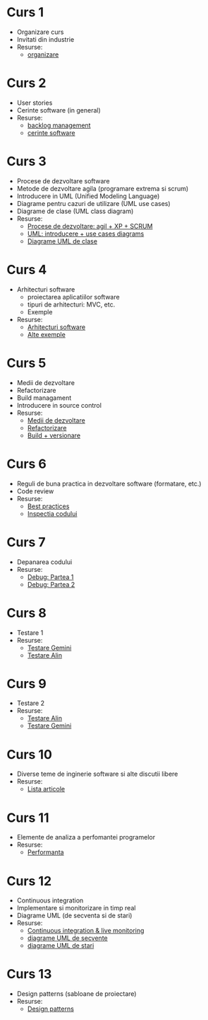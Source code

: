 # Curs 1
- Organizare curs
- Invitati din industrie
- Resurse:
  - [organizare](Curs_1/organizare-curs.pdf)

# Curs 2
- User stories
- Cerinte software (in general)
- Resurse:
  - [backlog management](Curs_2/backlog-management.pdf)
  - [cerinte software](Curs_2/cerinte.pdf)

# Curs 3
- Procese de dezvoltare software
- Metode de dezvoltare agila (programare extrema si scrum)
- Introducere in UML (Unified Modeling Language)
- Diagrame pentru cazuri de utilizare (UML use cases)
- Diagrame de clase (UML class diagram)
- Resurse:
  - [Procese de dezvoltare: agil + XP + SCRUM](Curs_3/procese.pdf)
  - [UML: introducere + use cases diagrams](Curs_3/uml+use-case.pdf)
  - [Diagrame UML de clase](Curs_3/uml-clase.pdf)

# Curs 4
- Arhitecturi software
  - proiectarea aplicatiilor software
  - tipuri de arhitecturi: MVC, etc.
  - Exemple
- Resurse:
  - [Arhitecturi software](Curs_4/arhitectura.pdf)
  - [Alte exemple](Curs_4/alte-exemple-arhitecturi.pdf)

# Curs 5
- Medii de dezvoltare
- Refactorizare
- Build managament
- Introducere in source control
- Resurse:
  - [Medii de dezvoltare](Curs_5/dezvoltare.pptx)
  - [Refactorizare](Curs_5/refactorizare.pptx)
  - [Build + versionare](Curs_5/build+versionare.pptx)

# Curs 6
- Reguli de buna practica in dezvoltare software (formatare, etc.)
- Code review
- Resurse:
  - [Best practices](Curs_6/gemini-best-practices.pptx)
  - [Inspectia codului](Curs_6/inspectia-codului.pdf)

# Curs 7
- Depanarea codului
- Resurse:
  - [Debug: Partea 1](Curs_7/debug-1.pdf)
  - [Debug: Partea 2](Curs_7/debug-2.pdf)
  
# Curs 8
- Testare 1
- Resurse:
  - [Testare Gemini](Curs_8/testare-1-gemini.pdf)
  - [Testare Alin](Curs_8/testare-1-alin.pdf)
  
# Curs 9
- Testare 2
- Resurse:
  - [Testare Alin](Curs_9/testare-2-alin.pdf)
  - [Testare Gemini](Curs_9/testare-2-gemini.pdf)
  
# Curs 10
- Diverse teme de inginerie software si alte discutii libere
- Resurse:
  - [Lista articole](https://app.box.com/notes/185036581264?s=avepm1tmuh80fw29eq64zz0qo8mm1xai)
  
# Curs 11
- Elemente de analiza a perfomantei programelor
- Resurse:
  - [Performanta](Curs_11/mds-performanta.pdf)
 
# Curs 12
- Continuous integration
- Implementare si monitorizare in timp real
- Diagrame UML (de secventa si de stari)
- Resurse:
  - [Continuous integration & live monitoring](Curs_12/di-lm.pdf)
  - [diagrame UML de secvente](Curs_12/uml-secvente.pdf)
  - [diagrame UML de stari](Curs_12/uml-stari.pdf)
  
# Curs 13
- Design patterns (sabloane de proiectare)
- Resurse:
  - [Design patterns](Curs_13/sabloane.pdf)
